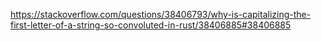 https://stackoverflow.com/questions/38406793/why-is-capitalizing-the-first-letter-of-a-string-so-convoluted-in-rust/38406885#38406885